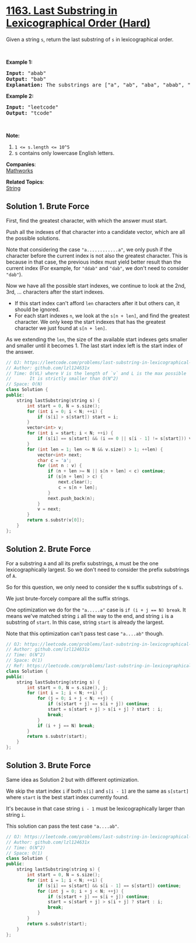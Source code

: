 # [1163. Last Substring in Lexicographical Order (Hard)](https://leetcode.com/problems/last-substring-in-lexicographical-order/)

<p>Given a string <code>s</code>, return the last substring of <code>s</code> in lexicographical order.</p>

<p>&nbsp;</p>

<p><strong>Example 1:</strong></p>

<pre><strong>Input: </strong><span id="example-input-1-1">"abab"</span>
<strong>Output: </strong><span id="example-output-1">"bab"</span>
<strong>Explanation: </strong>The substrings are ["a", "ab", "aba", "abab", "b", "ba", "bab"]. The lexicographically maximum substring is "bab".
</pre>

<p><strong>Example 2:</strong></p>

<pre><strong>Input: </strong><span id="example-input-2-1">"leetcode"</span>
<strong>Output: </strong><span id="example-output-2">"tcode"</span>
</pre>

<p>&nbsp;</p>

<p><strong>Note:</strong></p>

<ol>
	<li><code>1 &lt;= s.length &lt;= 10^5</code></li>
	<li><font face="monospace">s</font> contains only lowercase English letters.</li>
</ol>


**Companies**:  
[Mathworks](https://leetcode.com/company/mathworks)

**Related Topics**:  
[String](https://leetcode.com/tag/string/)

## Solution 1. Brute Force

First, find the greatest character, with which the answer must start.

Push all the indexes of that character into a candidate vector, which are all the possible solutions.

Note that considering the case `"a............a"`, we only push if the character before the current index is not also the greatest character. This is because in that case, the previous index must yield better result than the current index (For example, for `"ddab"` and `"dab"`, we don't need to consider `"dab"`).

Now we have all the possible start indexes, we continue to look at the 2nd, 3rd, ... characters after the start indexes.

* If this start index can't afford `len` characters after it but others can, it should be ignored.
* For each start indexes `n`, we look at the `s[n + len]`, and find the greatest character. We only keep the start indexes that has the greatest character we just found at `s[n + len]`.

As we extending the `len`, the size of the available start indexes gets smaller and smaller until it becomes 1. The last start index left is the start index of the answer.

```cpp
// OJ: https://leetcode.com/problems/last-substring-in-lexicographical-order/
// Author: github.com/lzl124631x
// Time: O(VL) where V is the length of `v` and L is the max possible `len`.
//       It is strictly smaller than O(N^2)
// Space: O(N)
class Solution {
public:
    string lastSubstring(string s) {
        int start = 0, N = s.size();
        for (int i = 0; i < N; ++i) {
            if (s[i] > s[start]) start = i;
        }
        vector<int> v;
        for (int i = start; i < N; ++i) {
            if (s[i] == s[start] && (i == 0 || s[i - 1] != s[start])) v.push_back(i);
        }
        for (int len = 1; len <= N && v.size() > 1; ++len) {
            vector<int> next;
            char c = 'a';
            for (int n : v) {
                if (n + len >= N || s[n + len] < c) continue;
                if (s[n + len] > c) {
                    next.clear();
                    c = s[n + len];
                }
                next.push_back(n);
            }
            v = next;
        }
        return s.substr(v[0]);
    }
};
```

## Solution 2. Brute Force

For a substring `A` and all its prefix substrings, `A` must be the one lexicographically largest. So we don't need to consider the prefix substrings of `A`.

So for this question, we only need to consider the `N` suffix substrings of `s`.

We just brute-forcely compare all the suffix strings.

One optimization we do for the `"a.....a"` case is `if (i + j == N) break`. It means we've matched string `i` all the way to the end, and string `i` is a substring of `start`. In this case, string `start` is already the largest.

Note that this optimization can't pass test case `"a....ab"` though.

```cpp
// OJ: https://leetcode.com/problems/last-substring-in-lexicographical-order/
// Author: github.com/lzl124631x
// Time: O(N^2)
// Space: O(1)
// Ref: https://leetcode.com/problems/last-substring-in-lexicographical-order/discuss/360957/C%2B%2B-Brute-Force
class Solution {
public:
    string lastSubstring(string s) {
        int start = 0, N = s.size(), j;
        for (int i = 1; i < N; ++i) {
            for (j = 0; i + j < N; ++j) {
                if (s[start + j] == s[i + j]) continue;
                start = s[start + j] > s[i + j] ? start : i;
                break;
            }
            if (i + j == N) break;
        }
        return s.substr(start);
    }
};
```

## Solution 3. Brute Force

Same idea as Solution 2 but with different optimization.

We skip the start index `i` if both `s[i]` and `s[i - 1]` are the same as `s[start]` where `start` is the best start index currently found.

It's because in that case string `i - 1` must be lexicographically larger than string `i`.

This solution can pass the test case `"a....ab"`.

```cpp
// OJ: https://leetcode.com/problems/last-substring-in-lexicographical-order/
// Author: github.com/lzl124631x
// Time: O(N^2)
// Space: O(1)
class Solution {
public:
    string lastSubstring(string s) {
        int start = 0, N = s.size();
        for (int i = 1; i < N; ++i) {
            if (s[i] == s[start] && s[i - 1] == s[start]) continue;
            for (int j = 0; i + j < N; ++j) {
                if (s[start + j] == s[i + j]) continue;
                start = s[start + j] > s[i + j] ? start : i;
                break;
            }
        }
        return s.substr(start);
    }
};
```